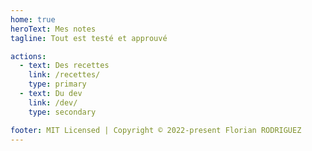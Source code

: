 ```yaml
---
home: true
heroText: Mes notes
tagline: Tout est testé et approuvé

actions:
  - text: Des recettes
    link: /recettes/
    type: primary
  - text: Du dev
    link: /dev/
    type: secondary

footer: MIT Licensed | Copyright © 2022-present Florian RODRIGUEZ
---
```

